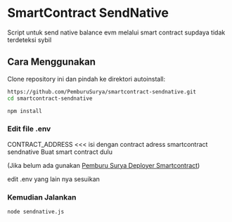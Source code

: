﻿# SmartContract SendNative

Script untuk send native balance evm melalui smart contract supdaya tidak terdeteksi sybil

## Cara Menggunakan

Clone repository ini dan pindah ke direktori autoinstall:

```bash
https://github.com/PemburuSurya/smartcontract-sendnative.git
cd smartcontract-sendnative
```

```bash
npm install
```

### Edit file .env

CONTRACT_ADDRESS <<< isi dengan contract adress smartcontract sendnative
Buat smart contract dulu 

(Jika belum ada gunakan [Pemburu Surya Deployer Smartcontract](https://github.com/PemburuSurya/Deployer-Smartcontract/))

edit .env yang lain nya sesuikan


### Kemudian Jalankan

```bash
node sendnative.js
```
